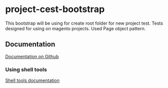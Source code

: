 project-cest-bootstrap
======================


This bootstrap will be using for create root folder for new project test. 
Tests designed for using on magento projects. Used Page object pattern.

## Documentation

[Documentation on Github](https://github.com/kuzmenko86/project-cest-bootstrap/tree/master/docs)

### Using shell tools

[Shell tools documentation](https://github.com/kuzmenko86/project-cest-bootstrap/tree/master/docs/SHELL.md)

